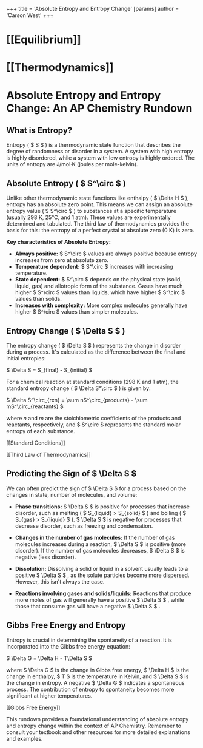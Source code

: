 +++
 title = 'Absolute Entropy and Entropy Change'
[params]
	author = 'Carson West'
+++
# [[Equilibrium]]
# [[Thermodynamics]]
# Absolute Entropy and Entropy Change: An AP Chemistry Rundown

## What is Entropy?

Entropy ( $ S $ ) is a thermodynamic state function that describes the degree of randomness or disorder in a system.  A system with high entropy is highly disordered, while a system with low entropy is highly ordered.  The units of entropy are J/mol·K (joules per mole-kelvin).

## Absolute Entropy ( $ S^\circ $ )

Unlike other thermodynamic state functions like enthalpy ( $ \Delta H $ ), entropy has an absolute zero point.  This means we can assign an absolute entropy value ( $ S^\circ $ ) to substances at a specific temperature (usually 298 K, 25°C, and 1 atm).  These values are experimentally determined and tabulated.  The third law of thermodynamics provides the basis for this:  the entropy of a perfect crystal at absolute zero (0 K) is zero.  

**Key characteristics of Absolute Entropy:**

* **Always positive:**  $ S^\circ $  values are always positive because entropy increases from zero at absolute zero.
* **Temperature dependent:**  $ S^\circ $  increases with increasing temperature.
* **State dependent:**  $ S^\circ $  depends on the physical state (solid, liquid, gas) and allotropic form of the substance. Gases have much higher  $ S^\circ $  values than liquids, which have higher  $ S^\circ $  values than solids.
* **Increases with complexity:**  More complex molecules generally have higher  $ S^\circ $  values than simpler molecules.


## Entropy Change ( $ \Delta S $ )

The entropy change ( $ \Delta S $ ) represents the change in disorder during a process.  It's calculated as the difference between the final and initial entropies:

 $ \Delta S = S_{final} - S_{initial} $ 

For a chemical reaction at standard conditions (298 K and 1 atm), the standard entropy change ( $ \Delta S^\circ $ ) is given by:

 $ \Delta S^\circ_{rxn} = \sum nS^\circ_{products} - \sum mS^\circ_{reactants} $ 

where *n* and *m* are the stoichiometric coefficients of the products and reactants, respectively, and  $ S^\circ $  represents the standard molar entropy of each substance.

[[Standard Conditions]]

[[Third Law of Thermodynamics]]


## Predicting the Sign of  $ \Delta S $ 

We can often predict the sign of  $ \Delta S $  for a process based on the changes in state, number of molecules, and volume:

* **Phase transitions:**  $ \Delta S $  is positive for processes that increase disorder, such as melting ( $ S_{liquid} > S_{solid} $ ) and boiling ( $ S_{gas} > S_{liquid} $ ).   $ \Delta S $  is negative for processes that decrease disorder, such as freezing and condensation.

* **Changes in the number of gas molecules:**  If the number of gas molecules increases during a reaction,  $ \Delta S $  is positive (more disorder). If the number of gas molecules decreases,  $ \Delta S $  is negative (less disorder).

* **Dissolution:** Dissolving a solid or liquid in a solvent usually leads to a positive  $ \Delta S $ , as the solute particles become more dispersed.  However, this isn't always the case.

* **Reactions involving gases and solids/liquids:** Reactions that produce more moles of gas will generally have a positive  $ \Delta S $ , while those that consume gas will have a negative  $ \Delta S $ .


## Gibbs Free Energy and Entropy

Entropy is crucial in determining the spontaneity of a reaction.  It is incorporated into the Gibbs free energy equation:

 $ \Delta G = \Delta H - T\Delta S $ 

where  $ \Delta G $  is the change in Gibbs free energy,  $ \Delta H $  is the change in enthalpy,  $ T $  is the temperature in Kelvin, and  $ \Delta S $  is the change in entropy.  A negative  $ \Delta G $  indicates a spontaneous process.  The contribution of entropy to spontaneity becomes more significant at higher temperatures.


[[Gibbs Free Energy]]


This rundown provides a foundational understanding of absolute entropy and entropy change within the context of AP Chemistry. Remember to consult your textbook and other resources for more detailed explanations and examples.
